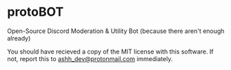 # protoBOT
Open-Source Discord Moderation &amp; Utility Bot (because there aren't enough already)

You should have recieved a copy of the MIT license with this software. If not, report this to ashh_dev@protonmail.com immediately.
